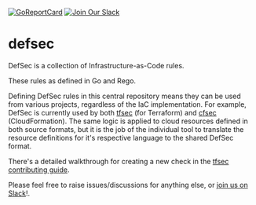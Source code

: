 [![GoReportCard](https://goreportcard.com/badge/github.com/aquasecurity/defsec)](https://goreportcard.com/report/github.com/aquasecurity/defsec)
[![Join Our Slack](https://img.shields.io/badge/Slack-Join-green)](https://slack.aquasec.com/)

# defsec

DefSec is a collection of Infrastructure-as-Code rules. 

These rules as defined in Go and Rego.

Defining DefSec rules in this central repository means they can be used from various projects, regardless of the IaC implementation. For example, DefSec is currently used by both [tfsec](https://github.com/aquasecurity/tfsec) (for Terraform) and [cfsec](https://github.com/aquasecurity/cfsec) (CloudFormation). The same logic is applied to cloud resources defined in both source formats, but it is the job of the individual tool to translate the resource definitions for it's respective language to the shared DefSec format.

There's a detailed walkthrough for creating a new check in the [tfsec contributing guide](https://github.com/aquasecurity/tfsec/tree/master/CONTRIBUTING.md).

Please feel free to raise issues/discussions for anything else, or [join us on Slack](https://slack.aquasec.com/)!.
